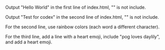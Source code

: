 Output "Hello World" in the first line of index.html, "" is not include.

Output "Test for codex" in the second line of index.html, "" is not include.

For the second line, use rainbow colors (each word a different character).

For the third line, add a line with a heart emoji, include "pog loves daylily", and add a heart emoji. 
